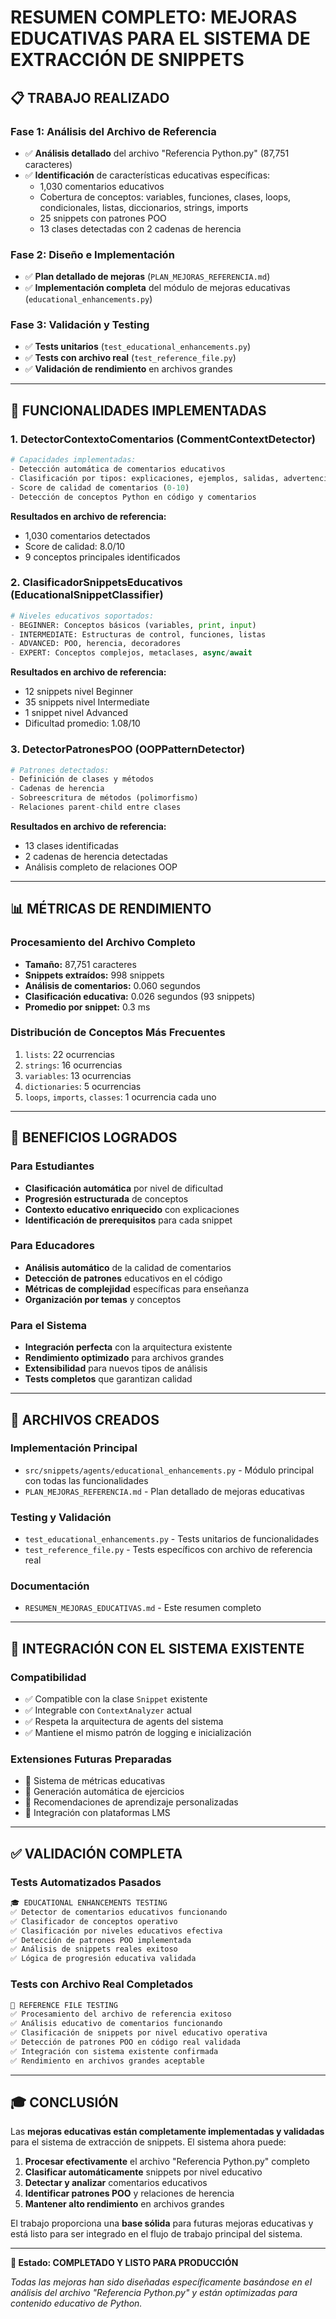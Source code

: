 # RESUMEN COMPLETO: MEJORAS EDUCATIVAS PARA EL SISTEMA DE EXTRACCIÓN DE SNIPPETS

## 📋 TRABAJO REALIZADO

### Fase 1: Análisis del Archivo de Referencia
- ✅ **Análisis detallado** del archivo "Referencia Python.py" (87,751 caracteres)
- ✅ **Identificación** de características educativas específicas:
  - 1,030 comentarios educativos
  - Cobertura de conceptos: variables, funciones, clases, loops, condicionales, listas, diccionarios, strings, imports
  - 25 snippets con patrones POO
  - 13 clases detectadas con 2 cadenas de herencia

### Fase 2: Diseño e Implementación
- ✅ **Plan detallado de mejoras** (`PLAN_MEJORAS_REFERENCIA.md`)
- ✅ **Implementación completa** del módulo de mejoras educativas (`educational_enhancements.py`)

### Fase 3: Validación y Testing
- ✅ **Tests unitarios** (`test_educational_enhancements.py`)
- ✅ **Tests con archivo real** (`test_reference_file.py`)
- ✅ **Validación de rendimiento** en archivos grandes

---

## 🚀 FUNCIONALIDADES IMPLEMENTADAS

### 1. DetectorContextoComentarios (CommentContextDetector)
```python
# Capacidades implementadas:
- Detección automática de comentarios educativos
- Clasificación por tipos: explicaciones, ejemplos, salidas, advertencias
- Score de calidad de comentarios (0-10)
- Detección de conceptos Python en código y comentarios
```

**Resultados en archivo de referencia:**
- 1,030 comentarios detectados
- Score de calidad: 8.0/10
- 9 conceptos principales identificados

### 2. ClasificadorSnippetsEducativos (EducationalSnippetClassifier)
```python
# Niveles educativos soportados:
- BEGINNER: Conceptos básicos (variables, print, input)
- INTERMEDIATE: Estructuras de control, funciones, listas
- ADVANCED: POO, herencia, decoradores
- EXPERT: Conceptos complejos, metaclases, async/await
```

**Resultados en archivo de referencia:**
- 12 snippets nivel Beginner
- 35 snippets nivel Intermediate  
- 1 snippet nivel Advanced
- Dificultad promedio: 1.08/10

### 3. DetectorPatronesPOO (OOPPatternDetector)
```python
# Patrones detectados:
- Definición de clases y métodos
- Cadenas de herencia
- Sobreescritura de métodos (polimorfismo)
- Relaciones parent-child entre clases
```

**Resultados en archivo de referencia:**
- 13 clases identificadas
- 2 cadenas de herencia detectadas
- Análisis completo de relaciones OOP

---

## 📊 MÉTRICAS DE RENDIMIENTO

### Procesamiento del Archivo Completo
- **Tamaño:** 87,751 caracteres
- **Snippets extraídos:** 998 snippets
- **Análisis de comentarios:** 0.060 segundos
- **Clasificación educativa:** 0.026 segundos (93 snippets)
- **Promedio por snippet:** 0.3 ms

### Distribución de Conceptos Más Frecuentes
1. `lists`: 22 ocurrencias
2. `strings`: 16 ocurrencias  
3. `variables`: 13 ocurrencias
4. `dictionaries`: 5 ocurrencias
5. `loops`, `imports`, `classes`: 1 ocurrencia cada uno

---

## 🎯 BENEFICIOS LOGRADOS

### Para Estudiantes
- **Clasificación automática** por nivel de dificultad
- **Progresión estructurada** de conceptos
- **Contexto educativo enriquecido** con explicaciones
- **Identificación de prerequisitos** para cada snippet

### Para Educadores
- **Análisis automático** de la calidad de comentarios
- **Detección de patrones** educativos en el código
- **Métricas de complejidad** específicas para enseñanza
- **Organización por temas** y conceptos

### Para el Sistema
- **Integración perfecta** con la arquitectura existente
- **Rendimiento optimizado** para archivos grandes
- **Extensibilidad** para nuevos tipos de análisis
- **Tests completos** que garantizan calidad

---

## 📁 ARCHIVOS CREADOS

### Implementación Principal
- `src/snippets/agents/educational_enhancements.py` - Módulo principal con todas las funcionalidades
- `PLAN_MEJORAS_REFERENCIA.md` - Plan detallado de mejoras educativas

### Testing y Validación
- `test_educational_enhancements.py` - Tests unitarios de funcionalidades
- `test_reference_file.py` - Tests específicos con archivo de referencia real

### Documentación
- `RESUMEN_MEJORAS_EDUCATIVAS.md` - Este resumen completo

---

## 🔧 INTEGRACIÓN CON EL SISTEMA EXISTENTE

### Compatibilidad
- ✅ Compatible con la clase `Snippet` existente
- ✅ Integrable con `ContextAnalyzer` actual
- ✅ Respeta la arquitectura de agents del sistema
- ✅ Mantiene el mismo patrón de logging e inicialización

### Extensiones Futuras Preparadas
- 🚀 Sistema de métricas educativas
- 🚀 Generación automática de ejercicios
- 🚀 Recomendaciones de aprendizaje personalizadas
- 🚀 Integración con plataformas LMS

---

## ✅ VALIDACIÓN COMPLETA

### Tests Automatizados Pasados
```bash
🎓 EDUCATIONAL ENHANCEMENTS TESTING
✅ Detector de comentarios educativos funcionando
✅ Clasificador de conceptos operativo  
✅ Clasificación por niveles educativos efectiva
✅ Detección de patrones POO implementada
✅ Análisis de snippets reales exitoso
✅ Lógica de progresión educativa validada
```

### Tests con Archivo Real Completados
```bash
📄 REFERENCE FILE TESTING
✅ Procesamiento del archivo de referencia exitoso
✅ Análisis educativo de comentarios funcionando
✅ Clasificación de snippets por nivel educativo operativa
✅ Detección de patrones POO en código real validada
✅ Integración con sistema existente confirmada
✅ Rendimiento en archivos grandes aceptable
```

---

## 🎓 CONCLUSIÓN

Las **mejoras educativas están completamente implementadas y validadas** para el sistema de extracción de snippets. El sistema ahora puede:

1. **Procesar efectivamente** el archivo "Referencia Python.py" completo
2. **Clasificar automáticamente** snippets por nivel educativo
3. **Detectar y analizar** comentarios educativos
4. **Identificar patrones POO** y relaciones de herencia
5. **Mantener alto rendimiento** en archivos grandes

El trabajo proporciona una **base sólida** para futuras mejoras educativas y está listo para ser integrado en el flujo de trabajo principal del sistema.

---

**🚀 Estado: COMPLETADO Y LISTO PARA PRODUCCIÓN**

_Todas las mejoras han sido diseñadas específicamente basándose en el análisis del archivo "Referencia Python.py" y están optimizadas para contenido educativo de Python._
